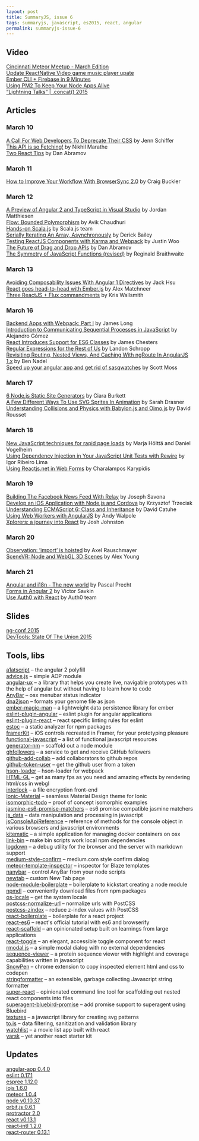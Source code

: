 ```yaml
---
layout: post
title: SummaryJS, issue 6
tags: summaryjs, javascript, es2015, react, angular
permalink: summaryjs-issue-6
---
```


Video
-----

[Cincinnati Meteor Meetup - March Edition](https://www.youtube.com/watch?v=cYrTLZ4kcsU)  
[Update ReactNative Video game music player upate](https://www.youtube.com/watch?v=WUd84Qw1VjY)  
[Ember CLI + Firebase in 9 Minutes](https://www.youtube.com/watch?v=Cs3Fdup7aUo)  
[Using PM2 To Keep Your Node Apps Alive](https://egghead.io/lessons/node-js-using-pm2-to-keep-your-node-apps-alive)  
[“Lightning Talks” | .concat() 2015](https://www.youtube.com/watch?v=bx1bVJZueFw)

Articles
--------

### March 10 ###
[A Call For Web Developers To Deprecate Their CSS](https://medium.com/cool-code-pal/a-call-for-web-developers-to-deprecate-their-css-1f6430781393) by Jenn Schiffer  
[This API is so Fetching!](https://hacks.mozilla.org/2015/03/this-api-is-so-fetching/) by Nikhil Marathe  
[Two React Tips](https://medium.com/@dan_abramov/two-weird-tricks-that-fix-react-7cf9bbdef375) by Dan Abramov

### March 11 ###
[How to Improve Your Workflow With BrowserSync 2.0](http://www.sitepoint.com/improve-workflow-browsersync-2-0/) by Craig Buckler

### March 12 ###
[A Preview of Angular 2 and TypeScript in Visual Studio](http://blogs.msdn.com/b/visualstudio/archive/2015/03/12/a-preview-of-angular-2-and-typescript-in-visual-studio.aspx) by Jordan Matthiesen  
[Flow: Bounded Polymorphism](http://flowtype.org/blog/2015/03/12/Bounded-Polymorphism.html) by Avik Chaudhuri  
[Hands-on Scala.js](http://lihaoyi.github.io/hands-on-scala-js/) by Scala.js team  
[Serially Iterating An Array, Asynchronously](http://derickbailey.com/2015/03/12/serially-iterating-an-array-asynchronously/) by Derick Bailey  
[Testing ReactJS Components with Karma and Webpack](https://www.codementor.io/reactjs/tutorial/test-reactjs-components-karma-webpack) by Justin Woo  
[The Future of Drag and Drop APIs](https://medium.com/@dan_abramov/the-future-of-drag-and-drop-apis-249dfea7a15f) by Dan Abramov  
[The Symmetry of JavaScript Functions (revised)](http://raganwald.com/2015/03/12/symmetry.html) by Reginald Braithwaite

### March 13 ###
[Avoiding Composability Issues With Angular 1 Directives](http://jaysoo.ca/2015/03/13/avoiding-composability-issues-with-angular-1-directives/) by Jack Hsu  
[React goes head-to-head with Ember.js](http://www.creativebloq.com/web-design/react-goes-head-head-emberjs-31514361) by Alex Matchneer  
[Three ReactJS + Flux commandments](http://kriswallsmith.net/post/113538449364/three-reactjs-flux-commandments) by Kris Wallsmith

### March 16 ###
[Backend Apps with Webpack: Part I](http://jlongster.com/Backend-Apps-with-Webpack--Part-I) by James Long  
[Introduction to Communicating Sequential Processes in JavaScript](http://dialelo.github.io/introduction-to-communicating-sequential-processes-in-javascript.html) by Alejandro Gómez  
[React Introduces Support for ES6 Classes](http://www.infoq.com/news/2015/03/react-es6-classes) by James Chesters  
[Regular Expressions for the Rest of Us](http://davidwalsh.name/regular-expressions-rest) by Landon Schropp  
[Revisiting Routing, Nested Views, And Caching With ngRoute In AngularJS 1.x](http://www.bennadel.com/blog/2801-revisiting-routing-nested-views-and-caching-with-ngroute-in-angularjs-1-x.htm) by Ben Nadel  
[Speed up your angular app and get rid of sasqwatches](https://www.airpair.com/angularjs/tips-n-tricks/speed-up-your-angular-apps-and-rid-sasqwatches) by Scott Moss

### March 17 ###
[6 Node.js Static Site Generators](http://www.sitepoint.com/6-nodejs-static-site-generators/) by Ciara Burkett  
[A Few Different Ways To Use SVG Sprites In Animation](http://www.smashingmagazine.com/2015/03/17/different-ways-to-use-svg-sprites-in-animation/) by Sarah Drasner  
[Understanding Collisions and Physics with Babylon.js and Oimo.js](http://www.sitepoint.com/understanding-collisions-physics-babylon-js-oimo-js/) by David Rousset

### March 18 ###
[New JavaScript techniques for rapid page loads](http://blog.chromium.org/2015/03/new-javascript-techniques-for-rapid.html) by Marja Hölttä and Daniel Vogelheim    
[Using Dependency Injection in Your JavaScript Unit Tests with Rewire](https://strongloop.com/strongblog/javascript-unit-testing-using-dependency-injection/) by Igor Ribeiro Lima  
[Using Reactjs.net in Web Forms](http://xabikos.com/server%20side%20templating/web%20development/2015/03/18/using-reactjs.net-in-web-forms.html) by Charalampos Karypidis

### March 19 ###
[Building The Facebook News Feed With Relay](http://facebook.github.io/react/blog/2015/03/19/building-the-facebook-news-feed-with-relay.html) by Joseph Savona  
[Develop an iOS Application with Node.js and Cordova](http://modernweb.com/2015/03/19/develop-an-ios-application-with-node-js-and-cordova/) by Krzysztof Trzeciak  
[Understanding ECMAScript 6: Class and Inheritance](http://www.sitepoint.com/understanding-ecmascript-6-class-inheritance/) by David Catuhe  
[Using Web Workers with AngularJS](https://andywalpole.me/#!/blog/142677/using-web-workers-angularjs) by Andy Walpole  
[Xplorers: a journey into React](http://x-team.com/2015/03/xplorers-journey-react/) by Josh Johnston

### March 20 ###
[Observation: ’import’ is hoisted](http://es-discourse.com/t/observation-import-is-hoisted/126) by Axel Rauschmayer  
[SceneVR: Node and WebGL 3D Scenes](http://dailyjs.com/2015/03/20/scenevr/) by Alex Young

### March 21 ###
[Angular and i18n - The new world](http://blog.thoughtram.io/angular/2015/03/21/angular-and-i18n-the-new-world.html) by Pascal Precht  
[Forms in Angular 2](http://angularjs.blogspot.ru/2015/03/forms-in-angular-2.html) by Victor Savkin  
[Use Auth0 with React](https://auth0.com/docs/client-platforms/react) by Auth0 team

Slides
------

[ng-conf 2015](https://docs.google.com/spreadsheets/d/1YrQgqOnpIrcUIT9Qa5-C1VBVnvQFTWUwCBD28WE-d7c/edit#gid=0)  
[DevTools: State Of The Union 2015](https://speakerdeck.com/addyosmani/devtools-state-of-the-union-2015)

Tools, libs
-----------

[a1atscript](https://github.com/hannahhoward/a1atscript) – the angular 2 polyfill  
[advice.js](https://github.com/dwango-js/advice.js) – simple AOP module  
[angular-ux](https://github.com/mgonto/angular-ux) – a library that helps you create live, navigable prototypes with the help of angular but without having to learn how to code  
[AnyBar](https://github.com/tonsky/AnyBar) – osx menubar status indicator  
[dna2json](https://github.com/genomejs/dna2json) – formats your genome file as json  
[ember-magic-man](https://github.com/jacobthemyth/ember-magic-man) – a lightweight data persistence library for ember  
[eslint-plugin-angular](https://github.com/Gillespie59/eslint-plugin-angular) – eslint plugin for angular applications  
[eslint-plugin-react](https://github.com/yannickcr/eslint-plugin-react) – react specific linting rules for eslint  
[estoc](https://github.com/chrisdickinson/estoc) – a static analyzer for npm packages  
[framerKit](https://github.com/raphdamico/framerKit) – iOS controls recreated in Framer, for your prototyping pleasure  
[functional-javascript](https://github.com/jkup/functional-javascript) – a list of functional javascript resources  
[generator-nm](https://github.com/sindresorhus/generator-nm) – scaffold out a node module  
[ghfollowers](https://github.com/simplyianm/ghfollowers) – a service to get and receive GitHub followers  
[github-add-collab](https://github.com/kevva/github-add-collab) – add collaborators to github repos  
[github-token-user](https://github.com/kevva/github-token-user) – get the github user from a token  
[hson-loader](https://github.com/kentcdodds/hson-loader) – hson-loader for webpack  
[HTML-GL](https://github.com/PixelsCommander/HTML-GL) – get as many fps as you need and amazing effects by rendering html/css in webgl  
[interlock](https://github.com/inversepath/interlock) – a file encryption front-end  
[Ionic-Material](https://github.com/zachsoft/Ionic-Material) – seamless Material Design theme for Ionic  
[isomorphic-todo](https://github.com/matsilva/isomorphic-todo) – proof of concept isomorphic examples  
[jasmine-es6-promise-matchers](https://github.com/bvaughn/jasmine-es6-promise-matchers) – es6 promise compatible jasmine matchers  
[js_data](https://github.com/vlandham/js_data) – data manipulation and processing in javascript  
[jsConsoleApiReference](https://github.com/spmbt/jsConsoleApiReference) – reference of methods for the console object in various browsers and javascript environments  
[kitematic](https://github.com/kitematic/kitematic) – a simple application for managing docker containers on osx  
[link-bin](https://github.com/mafintosh/link-bin) – make bin scripts work local npm dependencies  
[logdown](https://github.com/caiogondim/logdown) – a debug utility for the browser and the server with markdown support  
[medium-style-confirm](https://github.com/brijeshb42/medium-style-confirm) – medium.com style confirm dialog  
[meteor-template-inspector](https://github.com/gwendall/meteor-template-inspector) – inspector for Blaze templates  
[nanybar](https://github.com/rumpl/nanybar) – control AnyBar from your node scripts  
[newtab](https://github.com/jakke-korpelainen/newtab) – custom New Tab page  
[node-module-boilerplate](https://github.com/sindresorhus/node-module-boilerplate) – boilerplate to kickstart creating a node module  
[npmdl](https://github.com/hughsk/npmdl) – conveniently download files from npm packages  
[os-locale](https://github.com/sindresorhus/os-locale) – get the system locale  
[postcss-normalize-url](https://github.com/ben-eb/postcss-normalize-url) – normalize urls with PostCSS  
[postcss-zindex](https://github.com/ben-eb/postcss-zindex) – reduce z-index values with PostCSS  
[react-boilerplate](https://github.com/bloodyowl/react-boilerplate) – boilerplate for a react project  
[react-es6](https://github.com/klaemo/react-es6) – react's official tutorial with es6 and browserify  
[react-scaffold](https://github.com/daftdevelopers/react-scaffold) – an opinionated setup built on learnings from large applications  
[react-toggle](https://github.com/instructure-react/react-toggle) – an elegant, accessible toggle component for react  
[rmodal.js](https://github.com/zewish/rmodal.js) – a simple modal dialog with no external dependencies  
[sequence-viewer](https://github.com/calipho-sib/sequence-viewer) – a protein sequence viewer with highlight and coverage capabilities written in javascript  
[SnowPen](https://github.com/snookca/SnowPen) – chrome extension to copy inspected element html and css to codepen  
[stringformatter](https://github.com/anywhichway/stringformatter) – an extensible, garbage collecting Javascript string formatter  
[super-react](https://github.com/mtomcal/super-react) – opinionated command line tool for scaffolding out nested react components into files  
[superagent-bluebird-promise](https://github.com/KyleAMathews/superagent-bluebird-promise) – add promise support to superagent using Bluebird  
[textures](https://github.com/riccardoscalco/textures) – a javascript library for creating svg patterns  
[to.is](https://github.com/lucastan/to.is) – data filtering, sanitization and validation library  
[watchlist](https://github.com/teamstrobe/watchlist) – a movie list app built with react  
[yarsk](https://github.com/bradleyboy/yarsk) – yet another react starter kit

Updates
-------

[angular-aop 0.4.0](https://github.com/mgechev/angular-aop/#v040)  
[eslint 0.17.1](http://eslint.org/blog/2015/03/eslint-0.17.1-released/)  
[espree 1.12.0](https://github.com/eslint/espree/releases/tag/v1.12.0)  
[iojs 1.6.0](https://github.com/iojs/io.js/blob/v1.x/CHANGELOG.md#2015-03-19-version-160-chrisdickinson)  
[meteor 1.0.4](https://www.meteor.com/blog/2015/03/17/meteor-104-mongo-cordova-template-subscriptions)  
[node v0.10.37](http://blog.nodejs.org/2015/03/14/node-v0-10-37-stable/)  
[orbit.js 0.6.1](https://github.com/orbitjs/orbit.js/releases/tag/v0.6.1)  
[protractor 2.0](https://github.com/angular/protractor/blob/master/CHANGELOG.md#200)  
[react v0.13.1](http://facebook.github.io/react/blog/2015/03/16/react-v0.13.1.html)  
[react-intl 1.2.0](https://github.com/yahoo/react-intl/)  
[react-router 0.13.1](https://github.com/rackt/react-router/blob/master/CHANGELOG.md#v0131---fri-20-mar-2015-222157-gmt)